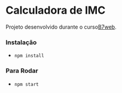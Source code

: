 # Calculadora de IMC

Projeto desenvolvido durante o
curso[B7web](https://b7web.com.br).


### Instalação
- `npm install`

### Para Rodar
- `npm start` 